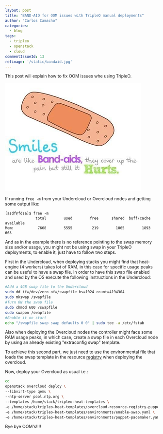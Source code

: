 ```yaml
---
layout: post
title: "BAND-AID for OOM issues with TripleO manual deployments"
author: "Carlos Camacho"
categories:
  - blog
tags:
  - tripleo
  - openstack
  - cloud
commentIssueId: 13
refimage: '/static/bandaid.jpg'
---
```


This post will explain how to fix OOM issues whe using TripleO.

![](/static/bandaid.jpg)

If running `free -m` from your Undercloud or Overcloud nodes and
getting some output like:

```
[asdf@fdsa]$ free -m
              total        used        free      shared  buff/cache   available
Mem:           7668        5555         219        1065        1893         663
```

And as in the example there is no reference pointing
to the swap memory size and/or usage, you might not be using swap
in your TripleO deployments, to enable it, just have
to follow two steps.

First in the Undercloud, when deploying stacks you might find
that heat-engine (4 workers) takes lot of RAM, in this
case for specific usage peaks can be useful to have a
swap file. In order to have this swap file enabled and used by the OS
execute the following instructions in the Undercloud:

```bash
#Add a 4GB swap file to the Undercloud
sudo dd if=/dev/zero of=/swapfile bs=1024 count=4194304
sudo mkswap /swapfile
#Turn ON the swap file
sudo chmod 600 /swapfile
sudo swapon /swapfile
#Enable it on start
echo "/swapfile swap swap defaults 0 0" | sudo tee -a /etc/fstab
```

Also when deploying the Overcloud nodes the controller might face
some RAM usage peaks, in which case, create a swap file in each
Overcloud node by using an already existing "extraconfig swap"
template.

To achieve this second part, we just need to use the environmental
file that loads the swap template in the resource
[registry](https://review.openstack.org/#/c/418273/)
when deploying the overcloud.

Now, deploy your Overcloud as usual i.e.:

```bash
cd
openstack overcloud deploy \
--libvirt-type qemu \
--ntp-server pool.ntp.org \
--templates /home/stack/tripleo-heat-templates \
-e /home/stack/tripleo-heat-templates/overcloud-resource-registry-puppet.yaml \
-e /home/stack/tripleo-heat-templates/environments/enable-swap.yaml \
-e /home/stack/tripleo-heat-templates/environments/puppet-pacemaker.yaml
```

Bye bye OOM's!!!!
